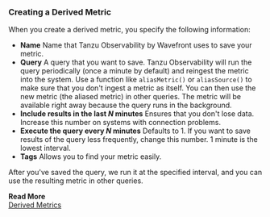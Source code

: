 ### Creating a Derived Metric

When you create a derived metric, you specify the following information:

- **Name** Name that Tanzu Observability by Wavefront uses to save your metric.
- **Query** A query that you want to save. Tanzu Observability will run the query periodically (once a minute by default) and reingest the metric into the system. Use a function like `aliasMetric()` or `aliasSource()` to make sure that you don't ingest a metric as itself. You can then use the new metric (the aliased metric) in other queries. The metric will be available right away because the query runs in the background.
- **Include results in the last *N* minutes** Ensures that you don't lose data. Increase this number on systems with connection problems.
- **Execute the query every *N* minutes** Defaults to 1. If you want to save results of the query less frequently, change this number. 1 minute is the lowest interval.
- **Tags** Allows you to find your metric easily.

After you've saved the query, we run it at the specified interval, and you can use the resulting metric in other queries.

**Read More**<br/>
[Derived Metrics](https://docs.wavefront.com/derived_metrics.html)
